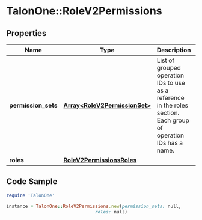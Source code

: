 # TalonOne::RoleV2Permissions

## Properties

Name | Type | Description | Notes
------------ | ------------- | ------------- | -------------
**permission_sets** | [**Array&lt;RoleV2PermissionSet&gt;**](RoleV2PermissionSet.md) | List of grouped operation IDs to use as a reference in the roles section. Each group of operation IDs has a name. | [optional] 
**roles** | [**RoleV2PermissionsRoles**](RoleV2PermissionsRoles.md) |  | [optional] 

## Code Sample

```ruby
require 'TalonOne'

instance = TalonOne::RoleV2Permissions.new(permission_sets: null,
                                 roles: null)
```



